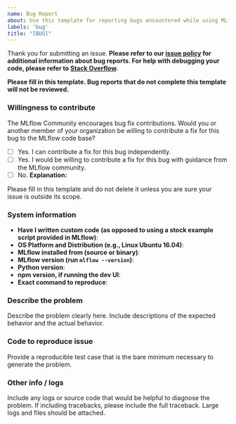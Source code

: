 ```yaml
---
name: Bug Report
about: Use this template for reporting bugs encountered while using MLflow.
labels: 'bug'
title: "[BUG]"
---
```

Thank you for submitting an issue. **Please refer to our [issue policy](https://www.github.com/mlflow/mlflow/blob/master/ISSUE_POLICY.md)
for additional information about bug reports. For help with debugging your code, please refer to [Stack Overflow](https://stackoverflow.com/questions/tagged/mlflow).**

**Please fill in this template. Bug reports that do not complete this template will not be reviewed.**

### Willingness to contribute
The MLflow Community encourages bug fix contributions. Would you or another member of your organization be willing to contribute a fix for this bug to the MLflow code base?

- [ ] Yes. I can contribute a fix for this bug independently.
- [ ] Yes. I would be willing to contribute a fix for this bug with guidance from the MLflow community.
- [ ] No. **Explanation:**

Please fill in this template and do not delete it unless you are sure your issue is outside its scope.

### System information
- **Have I written custom code (as opposed to using a stock example script provided in MLflow)**:
- **OS Platform and Distribution (e.g., Linux Ubuntu 16.04)**:
- **MLflow installed from (source or binary)**:
- **MLflow version (run ``mlflow --version``)**:
- **Python version**:
- **npm version, if running the dev UI**:
- **Exact command to reproduce**:

### Describe the problem
Describe the problem clearly here. Include descriptions of the expected behavior and the actual behavior.

### Code to reproduce issue
Provide a reproducible test case that is the bare minimum necessary to generate the problem.

### Other info / logs
Include any logs or source code that would be helpful to diagnose the problem. If including tracebacks,
please include the full traceback. Large logs and files should be attached.
